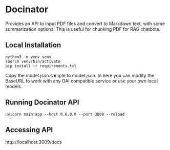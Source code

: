 # Docinator

Provides an API to input PDF files and convert to Markdown text, with some summarization options.  This is useful for chunking PDF for RAG chatbots.

## Local Installation

```
python3 -m venv venv
source venv/bin/activate
pip install -r requirements.txt
```

Copy the model.json.sample to model.json.  In here you can modify the BaseURL to work with any OAI compatible service or use your own local models.

## Running Docinator API

```
uvicorn main:app --host 0.0.0.0 --port 3009 --reload
```

## Accessing API

http://localhost:3009/docs
